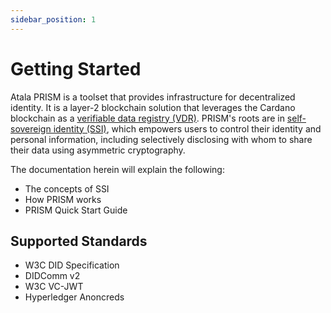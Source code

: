 ```yaml
---
sidebar_position: 1
---
```


# Getting Started

Atala PRISM is a toolset that provides infrastructure for decentralized identity. It is a layer-2 blockchain solution that leverages the Cardano blockchain as a [verifiable data registry (VDR)](/docs/concepts/glossary#verifiable-data-registry). PRISM's roots are in [self-sovereign identity (SSI)](/docs/concepts/glossary#self-sovereign-identity), which empowers users to control their identity and personal information, including selectively disclosing with whom to share their data using asymmetric cryptography.

The documentation herein will explain the following:

* The concepts of SSI
* How PRISM works
* PRISM Quick Start Guide

## Supported Standards
* W3C DID Specification
* DIDComm v2
* W3C VC-JWT
* Hyperledger Anoncreds

